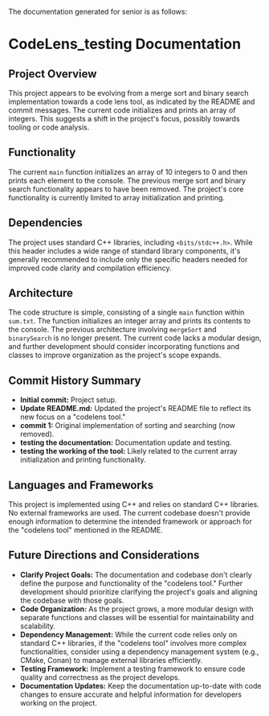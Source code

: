 The documentation generated for senior is as follows:

# CodeLens_testing Documentation

## Project Overview

This project appears to be evolving from a merge sort and binary search implementation towards a code lens tool, as indicated by the README and commit messages. The current code initializes and prints an array of integers. This suggests a shift in the project's focus, possibly towards tooling or code analysis.


## Functionality

The current `main` function initializes an array of 10 integers to 0 and then prints each element to the console. The previous merge sort and binary search functionality appears to have been removed.  The project's core functionality is currently limited to array initialization and printing.

## Dependencies

The project uses standard C++ libraries, including `<bits/stdc++.h>`.  While this header includes a wide range of standard library components, it's generally recommended to include only the specific headers needed for improved code clarity and compilation efficiency.

## Architecture

The code structure is simple, consisting of a single `main` function within `sum.txt`. The function initializes an integer array and prints its contents to the console. The previous architecture involving `mergeSort` and `binarySearch` is no longer present.  The current code lacks a modular design, and further development should consider incorporating functions and classes to improve organization as the project's scope expands.


## Commit History Summary

* **Initial commit:** Project setup.
* **Update README.md:** Updated the project's README file to reflect its new focus on a "codelens tool."
* **commit 1:**  Original implementation of sorting and searching (now removed).
* **testing the documentation:** Documentation update and testing.
* **testing the working of the tool:** Likely related to the current array initialization and printing functionality.


## Languages and Frameworks

This project is implemented using C++ and relies on standard C++ libraries. No external frameworks are used.  The current codebase doesn't provide enough information to determine the intended framework or approach for the "codelens tool" mentioned in the README.


## Future Directions and Considerations

* **Clarify Project Goals:** The documentation and codebase don't clearly define the purpose and functionality of the "codelens tool."  Further development should prioritize clarifying the project's goals and aligning the codebase with those goals.
* **Code Organization:** As the project grows, a more modular design with separate functions and classes will be essential for maintainability and scalability.
* **Dependency Management:** While the current code relies only on standard C++ libraries, if the "codelens tool" involves more complex functionalities, consider using a dependency management system (e.g., CMake, Conan) to manage external libraries efficiently.
* **Testing Framework:** Implement a testing framework to ensure code quality and correctness as the project develops.
* **Documentation Updates:**  Keep the documentation up-to-date with code changes to ensure accurate and helpful information for developers working on the project.
